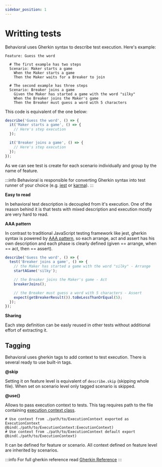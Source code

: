 ```yaml
---
sidebar_position: 1
---
```


# Writting tests

Behavioral uses Gherkin syntax to describe test execution. Here's example:

```gherkin title="guess-the-word.feature"
Feature: Guess the word

  # The first example has two steps
  Scenario: Maker starts a game
    When the Maker starts a game
    Then the Maker waits for a Breaker to join

  # The second example has three steps
  Scenario: Breaker joins a game
    Given the Maker has started a game with the word "silky"
    When the Breaker joins the Maker's game
    Then the Breaker must guess a word with 5 characters
```

This code is equivalent of the one below:

```typescript
describe('Guess the word', () => {
  it('Maker starts a game', () => {
    // Here's step execution
  });

  it('Breaker joins a game', () => {
    // Here's step execution
  });
});
```

As we can see test is create for each scenario individually and group by the name of feature.

:::info
Behavioral is responsible for converting Gherkin syntax into test runner of your choice (e.g. [jest](https://jestjs.io/) or [karma](https://karma-runner.github.io/latest/index.html)).
:::

**Easy to read**

In behavioral test description is decoupled from it's execution. One of the reason behind it is that tests with mixed description and execution mostly are very hard to read. 

**AAA pattern**

In contrast to traditional JavaScript testing framework like jest, gherkin syntax is powered by [AAA pattern](https://docs.microsoft.com/en-us/visualstudio/test/unit-test-basics?view=vs-2022#write-your-tests), so each arrange, act and assert has his own description and each phase is clearly defined (given == arrange, when == act, then == assert).

```typescript
describe('Guess the word', () => {
  test('Breaker joins a game', () => {
    // the Maker has started a game with the word "silky" - Arrange
    startAGame('silky');

    // the Breaker joins the Maker's game - Act
    breakerJoins();

    // the Breaker must guess a word with 5 characters - Assert
    expect(getBreakerResult()).toBeLessThanOrEqual(5);
  });
});
```

**Sharing**

Each step definition can be easly reused in other tests without additional effort of extracting it.

## Tagging

Behavioral uses gherkin tags to add context to test execution. There is several ready to use built-in tags.

**@skip**

Setting it on feature level is equivalent of `describe.skip` (skipping whole file). When set on scenario level only tagged scenario is skipped.

**@use()**

Allows to pass execution context to tests. This tag requires path to the file containing [execution context class](./execution-context/introduction).

```gherkin
# Use context from ./path/to/ExecutionContext exported as ExecutionContext
@bind(./path/to/ExecutionContext:ExecutionContext)
# Use context from ./path/to/ExecutionContext default export
@bind(./path/to/ExecutionContext) 
```

It can be defined for feature or scenario. All context defined on feature level are inherited by scenarios.

:::info
For full gherkin reference read [Gherkin Reference](https://cucumber.io/docs/gherkin/reference/)
:::
